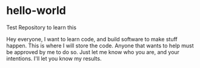 # hello-world
Test Repository to learn this

Hey everyone, I want to learn code, and build software to make stuff happen. This is where I will store the code. Anyone that wants to help must be approved by me to do so. Just let me know who you are, and your intentions. I'll let you know my results.
